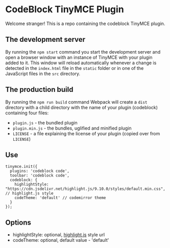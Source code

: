 # CodeBlock TinyMCE Plugin

Welcome stranger! This is a repo containing the codeblock TinyMCE plugin.

## The development server

By running the `npm start` command you start the development server and open a browser window with an instance of TinyMCE with your plugin added to it. This window will reload automatically whenever a change is detected in the `index.html` file in the `static` folder or in one of the JavaScript files in the `src` directory.

## The production build

By running the `npm run build` command Webpack will create a `dist` directory with a child directory with the name of your plugin (codeblock) containing four files:

* `plugin.js` - the bundled plugin
* `plugin.min.js` - the bundles, uglified and minified plugin
* `LICENSE` - a file explaining the license of your plugin (copied over from `LICENSE`) 

## Use

```
tinymce.init({
  plugins: 'codeblock code',
  toolbar: 'codeblock code',
  codeblock: {
    highlightStyle: "https://cdn.jsdelivr.net/highlight.js/9.10.0/styles/default.min.css", // highlight.js style
    codeTheme: 'default' // codemirror theme
  }
});
```

## Options

- highlightStyle: optional, [highlight.js](https://highlightjs.org) style url
- codeTheme: optional, default value - 'default'

